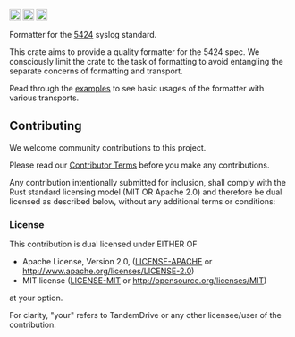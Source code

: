 [<img alt="crates.io" src="https://img.shields.io/crates/v/syslog-fmt.svg?style=for-the-badge&color=fc8d62&logo=rust" height="20">](https://crates.io/crates/syslog-fmt)
[<img alt="docs.rs" src="https://img.shields.io/docsrs/syslog_fmt/latest?style=for-the-badge&labelColor=555555&logo=docs.rs" height="20">](https://docs.rs/syslog-fmt)
[<img alt="build status" src="https://img.shields.io/github/actions/workflow/status/tandemdrive/syslog-fmt/ci.yml?branch=main&logo=github&style=for-the-badge" height="20">
](https://github.com/tandemdrive/syslog-fmt/actions?query=branch%3Amaster)

Formatter for the [5424](https://datatracker.ietf.org/doc/html/rfc5424) syslog standard.

This crate aims to provide a quality formatter for the 5424 spec.
We consciously limit the crate to the task of formatting to avoid entangling 
the separate concerns of formatting and transport.

Read through the [examples](examples) to see basic usages of the formatter with various transports.


## Contributing

We welcome community contributions to this project.

Please read our [Contributor Terms](CONTRIBUTING.md#contributor-terms) before
you make any contributions.

Any contribution intentionally submitted for inclusion, shall comply with the
Rust standard licensing model (MIT OR Apache 2.0) and therefore be dual licensed
as described below, without any additional terms or conditions:


### License

This contribution is dual licensed under EITHER OF

- Apache License, Version 2.0, ([LICENSE-APACHE](LICENSE-APACHE) or <http://www.apache.org/licenses/LICENSE-2.0>)
- MIT license ([LICENSE-MIT](LICENSE-MIT) or <http://opensource.org/licenses/MIT>)

at your option.

For clarity, "your" refers to TandemDrive or any other licensee/user of the contribution.

